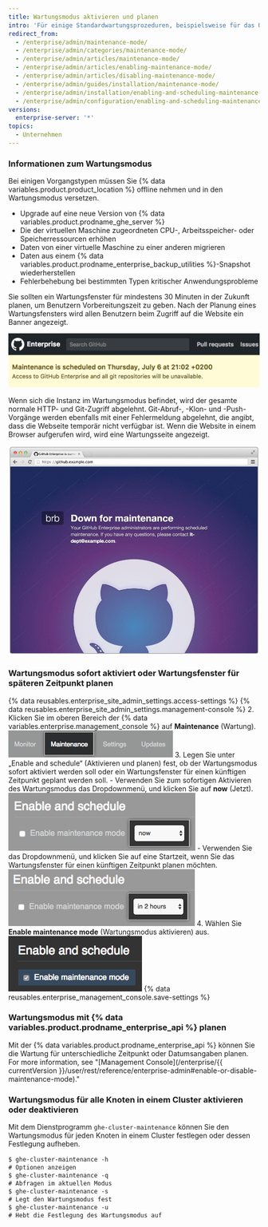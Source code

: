 ```yaml
---
title: Wartungsmodus aktivieren und planen
intro: 'Für einige Standardwartungsprozeduren, beispielsweise für das Upgrade von {% data variables.product.product_location %} oder für das Wiederherstellen von Backups, muss die Instanz für die normale Verwendung offline genommen werden.'
redirect_from:
  - /enterprise/admin/maintenance-mode/
  - /enterprise/admin/categories/maintenance-mode/
  - /enterprise/admin/articles/maintenance-mode/
  - /enterprise/admin/articles/enabling-maintenance-mode/
  - /enterprise/admin/articles/disabling-maintenance-mode/
  - /enterprise/admin/guides/installation/maintenance-mode/
  - /enterprise/admin/installation/enabling-and-scheduling-maintenance-mode
  - /enterprise/admin/configuration/enabling-and-scheduling-maintenance-mode
versions:
  enterprise-server: '*'
topics:
  - Unternehmen
---
```


### Informationen zum Wartungsmodus

Bei einigen Vorgangstypen müssen Sie {% data variables.product.product_location %} offline nehmen und in den Wartungsmodus versetzen.
- Upgrade auf eine neue Version von {% data variables.product.prodname_ghe_server %}
- Die der virtuellen Maschine zugeordneten CPU-, Arbeitsspeicher- oder  Speicherressourcen erhöhen
- Daten von einer virtuelle Maschine zu einer anderen migrieren
- Daten aus einem {% data variables.product.prodname_enterprise_backup_utilities %}-Snapshot wiederherstellen
- Fehlerbehebung bei bestimmten Typen kritischer Anwendungsprobleme

Sie sollten ein Wartungsfenster für mindestens 30 Minuten in der Zukunft planen, um Benutzern Vorbereitungszeit zu geben. Nach der Planung eines Wartungsfensters wird allen Benutzern beim Zugriff auf die Website ein Banner angezeigt.

![Banner zur geplanten Wartung für Endbenutzer](/assets/images/enterprise/maintenance/maintenance-scheduled.png)

Wenn sich die Instanz im Wartungsmodus befindet, wird der gesamte normale HTTP- und Git-Zugriff abgelehnt. Git-Abruf-, -Klon- und -Push-Vorgänge werden ebenfalls mit einer Fehlermeldung abgelehnt, die angibt, dass die Webseite temporär nicht verfügbar ist. Wenn die Website in einem Browser aufgerufen wird, wird eine Wartungsseite angezeigt.

![Der Wartungsmodus-Startbildschirm](/assets/images/enterprise/maintenance/maintenance-mode-maintenance-page.png)

### Wartungsmodus sofort aktiviert oder Wartungsfenster für späteren Zeitpunkt planen

{% data reusables.enterprise_site_admin_settings.access-settings %}
{% data reusables.enterprise_site_admin_settings.management-console %}
2. Klicken Sie im oberen Bereich der {% data variables.enterprise.management_console %} auf **Maintenance** (Wartung). ![Registerkarte „Maintenance“ (Wartung)](/assets/images/enterprise/management-console/maintenance-tab.png)
3. Legen Sie unter „Enable and schedule“ (Aktivieren und planen) fest, ob der Wartungsmodus sofort aktiviert werden soll oder ein Wartungsfenster für einen künftigen Zeitpunkt geplant werden soll.
    - Verwenden Sie zum sofortigen Aktivieren des Wartungsmodus das Dropdownmenü, und klicken Sie auf **now** (Jetzt). ![Dropdownmenü mit der ausgewählten Option „now“ (Jetzt) zum Aktivieren des Wartungsmodus](/assets/images/enterprise/maintenance/enable-maintenance-mode-now.png)
    - Verwenden Sie das Dropdownmenü, und klicken Sie auf eine Startzeit, wenn Sie das Wartungsfenster für einen künftigen Zeitpunkt planen möchten.![Dropdownmenü mit der ausgewählten Option zum Planen des Wartungsfensters in zwei Stunden](/assets/images/enterprise/maintenance/schedule-maintenance-mode-two-hours.png)
4. Wählen Sie **Enable maintenance mode** (Wartungsmodus aktivieren) aus. ![Kontrollkästchen zum Aktivieren oder Planen des Wartungsmodus](/assets/images/enterprise/maintenance/enable-maintenance-mode-checkbox.png)
{% data reusables.enterprise_management_console.save-settings %}

### Wartungsmodus mit {% data variables.product.prodname_enterprise_api %} planen

Mit der {% data variables.product.prodname_enterprise_api %} können Sie die Wartung für unterschiedliche Zeitpunkt oder Datumsangaben planen. For more information, see "[Management Console](/enterprise/{{ currentVersion }}/user/rest/reference/enterprise-admin#enable-or-disable-maintenance-mode)."

### Wartungsmodus für alle Knoten in einem Cluster aktivieren oder deaktivieren

Mit dem Dienstprogramm `ghe-cluster-maintenance` können Sie den Wartungsmodus für jeden Knoten in einem Cluster festlegen oder dessen Festlegung aufheben.

```shell
$ ghe-cluster-maintenance -h
# Optionen anzeigen
$ ghe-cluster-maintenance -q
# Abfragen im aktuellen Modus
$ ghe-cluster-maintenance -s
# Legt den Wartungsmodus fest
$ ghe-cluster-maintenance -u
# Hebt die Festlegung des Wartungsmodus auf
```
